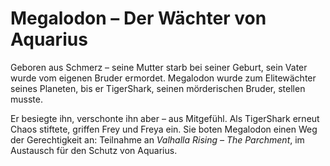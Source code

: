 # Megalodon – Der Wächter von Aquarius

Geboren aus Schmerz – seine Mutter starb bei seiner Geburt, sein Vater wurde vom eigenen Bruder ermordet. Megalodon wurde zum Elitewächter seines Planeten, bis er TigerShark, seinen mörderischen Bruder, stellen musste.

Er besiegte ihn, verschonte ihn aber – aus Mitgefühl. Als TigerShark erneut Chaos stiftete, griffen Frey und Freya ein. Sie boten Megalodon einen Weg der Gerechtigkeit an: Teilnahme an *Valhalla Rising – The Parchment*, im Austausch für den Schutz von Aquarius.

